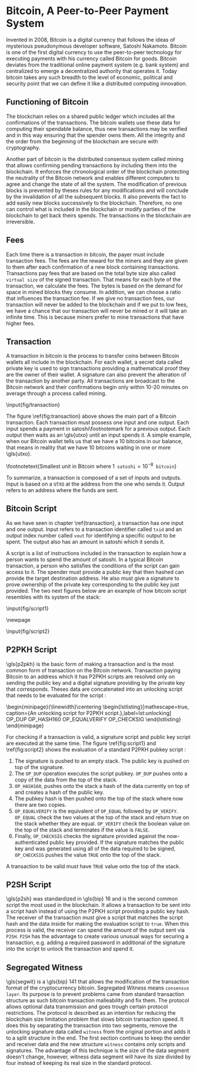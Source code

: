 # Bitcoin, A Peer-to-Peer Payment System

Invented in 2008, Bitcoin is a digital currency that follows the ideas of mysterious pseudonymous developer software, Satoshi Nakamoto. Bitcoin is one of the first digital currency to use the peer-to-peer technology for executing payments with his currency called Bitcoin for goods. Bitcoin deviates from the traditional online payment system (e.g. bank system) and centralized to emerge a decentralized authority that operates it. Today bitcoin takes any such breadth to the level of economic, political and security point that we can define it like a distributed computing innovation.

## Functioning of Bitcoin

The blockchain relies on a shared public ledger which includes all the confirmations of the transactions. The bitcoin wallets use these data for computing their spendable balance, thus new transactions may be verified and in this way ensuring that the spender owns them. All the integrity and the order from the beginning of the blockchain are secure with cryptography.

Another part of bitcoin is the distributed consensus system called mining that allows confirming pending transactions by including them into the blockchain. It enforces the chronological order of the blockchain protecting the neutrality of the Bitcoin network and enables different computers to agree and change the state of all the system. The modification of previous blocks is prevented by theses rules for any modifications and will conclude by the invalidation of all the subsequent blocks. It also prevents the fact to add easily new blocks successively to the blockchain. Therefore, no one can control what is included in the blockchain or modify parties of the blockchain to get back theirs spends. The transactions in the blockchain are irreversible.

## Fees

Each time there is a transaction in bitcoin, the payer must include transaction fees. The fees are the reward for the miners and they are given to them after each confirmation of a new block containing transactions. Transactions pay fees that are based on the total byte size also called `virtual size` of the signed transaction. That means for each byte of the transaction, we calculate the fees. The bytes is based on the demand for space in mined blocks they consume. In addition, we can choose a ratio that influences the transaction fee. If we give no transaction fees, our transaction will never be added to the blockchain and if we put to low fees, we have a chance that our transaction will never be mined or it will take an infinite time. This is because miners prefer to mine transactions that have higher fees.

## Transaction

A transaction in bitcoin is the process to transfer coins between Bitcoin wallets all include in the blockchain. For each wallet, a secret data called private key is used to sign transactions providing a mathematical proof they are the owner of their wallet. A signature can also prevent the alteration of the transaction by another party. All transactions are broadcast to the Bitcoin network and their confirmations begin only within 10-20 minutes on average through a process called mining. 

\input{fig/transaction}

The figure \ref{fig:transaction} above shows the main part of a Bitcoin transaction. Each transaction must possess one input and one output. Each input spends a payment in satoshi\footnotemark for a previous output. Each output then waits as an \gls{utxo} until an input spends it. A simple example, when our Bitcoin wallet tells us that we have a 10 bitcoins in our balance, that means in reality that we have 10 bitcoins waiting in one or more \gls{utxo}.

\footnotetext{Smallest unit in Bitcoin where $1 \texttt{ satoshi} = 10^{-8} \texttt{ bitcoin}$}

To summarize, a transaction is composed of a set of inputs and outputs. Input is based on a `UTXO` at the address from the one who sends it.  Output refers to an address where the funds are sent. 

## Bitcoin Script
As we have seen in chapter \ref{transaction}, a transaction has one input and one output. Input refers to a transaction identifier called `txid` and an output index number called `vout` for identifying a specific output to be spent. The output also has an amount in satoshi which it sends it. 

A script is a list of instructions included in the transaction to explain how a person wants to spend the amount of satoshi. In a typical Bitcoin transaction, a person who satisfies the conditions of the script can gain access to it. The spender must provide a public key that then hashed can provide the target destination address. He also must give a signature to prove ownership of the private key corresponding to the public key just provided. The two next figures below are an example of how bitcoin script resembles with its system of the stack:

\input{fig/script1}

\newpage

\input{fig/script2}

## P2PKH Script

\gls{p2pkh} is the basic form of making a transaction and is the most common form of transaction on the Bitcoin network. Transaction paying Bitcoin to an address which it has P2PKH scripts are resolved only on sending the public key and a digital signature providing by the private key that corresponds. Theses data are concatenated into an unlocking script that needs to be evaluated for the script :

\begin{minipage}{\linewidth}\centering
\begin{lstlisting}[mathescape=true, caption={An unlocking script for P2PKH script.},label=lst:unlocking]  
    <Sig> <PubKey> OP_DUP 
    OP_HASH160 <PubkeyHash> OP_EQUALVERIFY OP_CHECKSIG
\end{lstlisting}
\end{minipage}


For checking if a transaction is valid, a signature script and public key script are executed at the same time. The figure \ref{fig:script1} and \ref{fig:script2} shows the evaluation of a standard P2PKH pubkey script : 

1. The signature is pushed to an empty stack. The public key is pushed on top of the signature.
2. The `OP_DUP` operation executes the script pubkey. `OP_DUP` pushes onto a copy of the data from the top of the stack.
3. `OP_HASH160`, pushes onto the stack a hash of the data currently on top of and creates a hash of the public key.
4. The pubkey hash is then pushed onto the top of the stack where now there are two copies.
5. `OP_EQUALVERIFY` is the equivalent of `OP_EQUAL` followed by `OP_VERIFY`. `OP_EQUAL` check the two values at the top of the stack and return true on the stack whether they are equal. `OP_VERIFY` check the boolean value on the top of the stack and terminates if the value is `FALSE`.
6. Finally, `OP_CHECKSIG` checks the signature provided against the now-authenticated public key provided. If the signature matches the public key and was generated using all of the data required to be signed, `OP_CHECKSIG` pushes the value `TRUE` onto the top of the stack.

A transaction to be valid must have `TRUE` value onto the top of the stack.

## P2SH Script

\gls{p2sh} was standardized in \gls{bip} 16 and is the second common script the most used in the blockchain. It allows a transaction to be sent into a script hash instead of using the P2PKH script providing a public key hash. The receiver of the transaction must give a script that matches the script hash and the data inside for making the evaluation script to `true`. When this process is valid, the receiver can spend the amount of the output sent via `P2SH`. `P2SH` has the advantage to create various unusual ways for securing a transaction, e.g. adding a required password in additional of the signature into the script to unlock the transaction and spend it.

## Segregated Witness

\gls{segwit} is a \gls{bip} 141 that allows the modification of the transaction format of the cryptocurrency bitcoin. Segregated Witness means `consensus layer`. Its purpose is to prevent problems came from standard transaction structure as such bitcoin transaction malleability and fix them. The protocol allows optional data transmission and goes trough certain protocol restrictions. The protocol is described as an intention for reducing the blockchain size limitation problem that slows bitcoin transaction speed. It does this by separating the transaction into two segments, remove the unlocking signature data called `witness` from the original portion and adds it to a split structure in the end. The first section continues to keep the sender and receiver data and the new structure `witness` contains only scripts and signatures. The advantage of this technique is the size of the data segment doesn't change, however, witness data segment will have its size divided by four instead of keeping its real size in the standard protocol.

